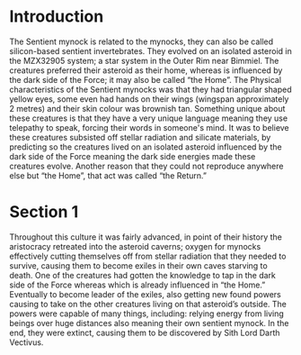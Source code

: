 # Introduction

The Sentient mynock is related to the mynocks, they can also be called silicon-based sentient invertebrates.
They evolved on an isolated asteroid in the MZX32905 system; a star system in the Outer Rim near Bimmiel.
The creatures preferred their asteroid as their home, whereas is influenced by the dark side of the Force; it may also be called “the Home”.
The Physical characteristics of the Sentient mynocks was that they had triangular shaped yellow eyes, some even had hands on their wings (wingspan approximately 2 metres) and their skin colour was brownish tan.
Something unique about these creatures is that they have a very unique language meaning they use telepathy to speak, forcing their words in someone's mind.
It was to believe these creatures subsisted off stellar radiation and silicate materials, by predicting so the creatures lived on an isolated asteroid influenced by the dark side of the Force meaning the dark side energies made these creatures evolve.
Another reason that they could not reproduce anywhere else but “the Home”, that act was called “the Return.”

# Section 1

Throughout this culture it was fairly advanced, in point of their history the aristocracy retreated into the asteroid caverns; oxygen for mynocks effectively cutting themselves off from stellar radiation that they needed to survive, causing them to become exiles in their own caves starving to death.
One of the creatures had gotten the knowledge to tap in the dark side of the Force whereas which is already influenced in “the Home.” Eventually to become leader of the exiles, also getting new found powers causing to take on the other creatures living on that asteroid’s outside.
The powers were capable of many things, including: relying energy from living beings over huge distances also meaning their own sentient mynock.
In the end, they were extinct, causing them to be discovered by Sith Lord Darth Vectivus.
